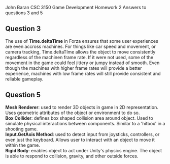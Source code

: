 John Baran
CSC 3150 Game Development Homework 2
Answers to questions 3 and 5

## Question 3
The use of **Time.deltaTime** in Forza ensures that some user experiences are even accross machines. For things like car speed and movement, or camera tracking, Time.deltaTIme allows the object to move consistently regardless of the machinen frame rate. If it were not used, some of the movement in the game could feel jittery or jumpy instead of smooth. Even though the machines with higher frame rates will provide a better experience, machines with low frame rates will still provide consistent and reliable gameplay.

## Question 5

**Mesh Renderer**: used to render 3D objects in game in 2D representation. Uses geometric attributes of the object or environment to do so. <br>
**Box Collider**: defines box shaped collision area around object. Used to simulate physical interactions between components. Similar to a 'hitbox' in a shooting game. <br>
**Input.GetAxis Method**: used to detect input from joysticks, controllers, or even just the keyboard. Allows user to interact with an object to move it within the game. <br>
**Rigid Body**: enables object to act under Unity's physics engine. The object is able to respond to collision, gravity, and other outside forces. <br>
